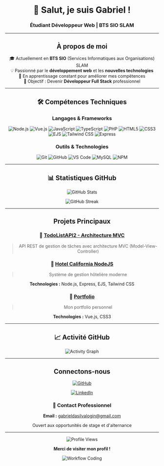 <div align="center">

# 👋 Salut, je suis Gabriel !
### Étudiant Développeur Web | BTS SIO SLAM

---

## À propos de moi

🎓 Actuellement en **BTS SIO** (Services Informatiques aux Organisations) SLAM  
💡 Passionné par le **développement web** et les **nouvelles technologies**  
🌱 En apprentissage constant pour améliorer mes compétences  
🎯 Objectif : Devenir **Développeur Full Stack** professionnel

---

## 🛠️ Compétences Techniques

### **Langages & Frameworks**
![Node.js](https://img.shields.io/badge/Node.js-339933?style=for-the-badge&logo=node.js&logoColor=white)
![Vue.js](https://img.shields.io/badge/Vue.js-4FC08D?style=for-the-badge&logo=vue.js&logoColor=white)
![JavaScript](https://img.shields.io/badge/JavaScript-F7DF1E?style=for-the-badge&logo=javascript&logoColor=black)
![TypeScript](https://img.shields.io/badge/TypeScript-3178C6?style=for-the-badge&logo=typescript&logoColor=white)
![PHP](https://img.shields.io/badge/PHP-777BB4?style=for-the-badge&logo=php&logoColor=white)
![HTML5](https://img.shields.io/badge/HTML5-E34F26?style=for-the-badge&logo=html5&logoColor=white)
![CSS3](https://img.shields.io/badge/CSS3-1572B6?style=for-the-badge&logo=css3&logoColor=white)
![EJS](https://img.shields.io/badge/EJS-B4CA65?style=for-the-badge&logo=ejs&logoColor=black)
![Tailwind CSS](https://img.shields.io/badge/Tailwind_CSS-38B2AC?style=for-the-badge&logo=tailwind-css&logoColor=white)
![Express](https://img.shields.io/badge/Express-000000?style=for-the-badge&logo=express&logoColor=white)

### **Outils & Technologies**
![Git](https://img.shields.io/badge/Git-F05032?style=for-the-badge&logo=git&logoColor=white)
![GitHub](https://img.shields.io/badge/GitHub-181717?style=for-the-badge&logo=github&logoColor=white)
![VS Code](https://img.shields.io/badge/VS_Code-007ACC?style=for-the-badge&logo=visual-studio-code&logoColor=white)
![MySQL](https://img.shields.io/badge/MySQL-4479A1?style=for-the-badge&logo=mysql&logoColor=white)
![NPM](https://img.shields.io/badge/NPM-CB3837?style=for-the-badge&logo=npm&logoColor=white)

---

## 📊 Statistiques GitHub

<div align="center">

![GitHub Stats](https://github-readme-stats.vercel.app/api?username=JLFrozy&show_icons=true&theme=tokyonight&hide_border=true&bg_color=0D1117)

![GitHub Streak](https://github-readme-streak-stats.herokuapp.com/?user=JLFrozy&theme=tokyonight&hide_border=true&background=0D1117)

</div>

---

## Projets Principaux

### 📝 [TodoListAPI2 - Architecture MVC](https://github.com/JLFrozy/TodoListAPIMVC)

> API REST de gestion de tâches avec architecture MVC (Model-View-Controller)


### 🏨 [Hotel California NodeJS](https://github.com/JulianSLLR/ResaHotelCaliforniaV2)

> Système de gestion hôtelière moderne
  
**Technologies :** Node.js, Express, EJS, Tailwind CSS

### 🎨 [Portfolio](https://portfolio-gabriel-two-amber.vercel.app/about?fbclid=PARlRTSAMhExZleHRuA2FlbQIxMAABp20H4RgQ7r4BK702cSrXvq-ynVBGFHK0uRkhUJgcFZ2wTqbYYXkN0oFeUUIF_aem_kVWgRlpK-Hu6uJMBx60nFg)

> Mon portfolio personnel
  
**Technologies :** Vue.js, CSS3

---

## 📈 Activité GitHub

<div align="center">

![Activity Graph](https://github-readme-activity-graph.vercel.app/graph?username=JLFrozy&theme=tokyo-night&hide_border=true&bg_color=0D1117)

</div>

---

## Connectons-nous

<div align="center">

[![GitHub](https://img.shields.io/badge/GitHub-JLFrozy-181717?style=for-the-badge&logo=github&logoColor=white)](https://github.com/JLFrozy)

[![LinkedIn](https://img.shields.io/badge/LinkedIn-Gabriel-0A66C2?style=for-the-badge&logo=linkedin&logoColor=white)](https://www.linkedin.com/in/gabriel-da-silva-peixoto)

### 📧 Contact Professionnel

**Email :** gabrieldasilvalogin@gmail.com 

Ouvert aux opportunités de stage et d'alternance

---

![Profile Views](https://komarev.com/ghpvc/?username=JLFrozy&color=brightgreen&style=for-the-badge)

**Merci de visiter mon profil !**

![Workflow Coding](https://i.redd.it/njjzqnbdy1na1.gif)

</div>
